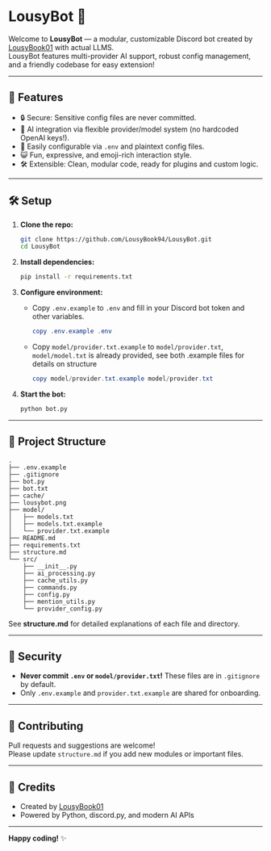 # LousyBot 🤖

Welcome to **LousyBot** — a modular, customizable Discord bot created by [LousyBook01](https://github.com/LousyBook94) with actual LLMS.  
LousyBot features multi-provider AI support, robust config management, and a friendly codebase for easy extension!

---

## 🚀 Features

- 🔒 Secure: Sensitive config files are never committed.
- 🤖 AI integration via flexible provider/model system (no hardcoded OpenAI keys!).
- 📝 Easily configurable via `.env` and plaintext config files.
- 😺 Fun, expressive, and emoji-rich interaction style.
- 🛠️ Extensible: Clean, modular code, ready for plugins and custom logic.

---

## 🛠️ Setup

1. **Clone the repo:**
   ```sh
   git clone https://github.com/LousyBook94/LousyBot.git
   cd LousyBot
   ```

2. **Install dependencies:**
   ```sh
   pip install -r requirements.txt
   ```

3. **Configure environment:**
   - Copy `.env.example` to `.env` and fill in your Discord bot token and other variables.
   
      ```powershell
      copy .env.example .env
      ```
      
   - Copy `model/provider.txt.example` to `model/provider.txt`, `model/model.txt` is already provided, see both .example files for details on structure

      ```powershell
      copy model/provider.txt.example model/provider.txt
      ```

4. **Start the bot:**
   ```sh
   python bot.py
   ```

---

## 📁 Project Structure

```
.
├── .env.example
├── .gitignore
├── bot.py
├── bot.txt
├── cache/
├── lousybot.png
├── model/
│   ├── models.txt
│   ├── models.txt.example
│   └── provider.txt.example
├── README.md
├── requirements.txt
├── structure.md
└── src/
    ├── __init__.py
    ├── ai_processing.py
    ├── cache_utils.py
    ├── commands.py
    ├── config.py
    ├── mention_utils.py
    └── provider_config.py
```

See **structure.md** for detailed explanations of each file and directory.

---

## 🔐 Security

- **Never commit `.env` or `model/provider.txt`!** These files are in `.gitignore` by default.
- Only `.env.example` and `provider.txt.example` are shared for onboarding.

---

## 🤝 Contributing

Pull requests and suggestions are welcome!  
Please update `structure.md` if you add new modules or important files.

---

## 🙏 Credits

- Created by [LousyBook01](https://github.com/LousyBook94)
- Powered by Python, discord.py, and modern AI APIs

---

**Happy coding!** ✨
